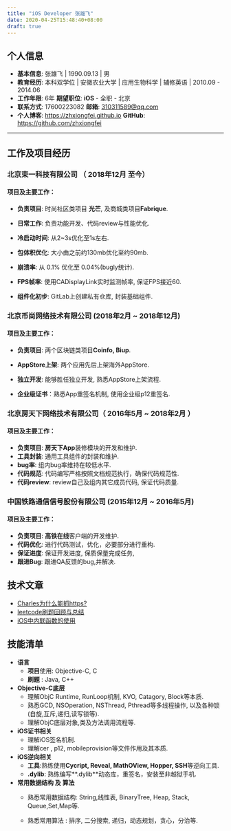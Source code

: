 ```yaml
---
title: "iOS Developer 张雄飞"
date: 2020-04-25T15:48:40+08:00
draft: true
---
```


## 个人信息

 - **基本信息**: 张雄飞  |  1990.09.13  |  男
 - **教育经历**: 本科双学位  |  安徽农业大学  |  应用生物科学  |  辅修英语   |  2010.09 - 2014.06
 - **工作年限**: 6年									                                **期望职位**: **iOS** - 全职 - 北京
 - **联系方式**: 17600223082                                                  **邮箱**: 310311589@qq.com
 - **个人博客**: https://zhxiongfei.github.io                             **GitHub**:  https://github.com/zhxiongfei

---

## 工作及项目经历

### **北京束一科技有限公司** （ 2018年12月 至今）

#### 项目及主要工作：

- **负责项目**: 时尚社区类项目 **光芒**, 及商城类项目**Fabrique**.

- **日常工作**: 负责功能开发、代码review与性能优化.

- **冷启动时间**: 从2~3s优化至1s左右.

- **包体积优化**: 大小由之前约130mb优化至约90mb.

- **崩溃率**: 从 0.1% 优化至 0.04%(bugly统计).

- **FPS帧率**: 使用CADisplayLink实时监测帧率, 保证FPS接近60.

- **组件化初步**: GitLab上创建私有仓库, 封装基础组件.

  

### 北京币尚网络技术有限公司 (2018年2月 ~ 2018年12月)

#### 项目及主要工作：

- **负责项目**: 两个区块链类项目**Coinfo, Biup**.

- **AppStore上架**: 两个应用先后上架海外AppStore.

- **独立开发**: 能够胜任独立开发, 熟悉AppStore上架流程.

- **企业级证书**：熟悉App重签名机制, 使用企业级p12重签名.

  


### **北京房天下网络技术有限公司**（ 2016年5月 ~ 2018年2月 ）

#### 项目及主要工作：

- **负责项目**: **房天下App**装修模块的开发和维护.
- **工具封装**: 通用工具组件的封装和维护.
- **bug率**: 组内bug率维持在较低水平.
- **代码规范**: 代码编写严格按照文档规范执行，确保代码规范性.
- **代码review**: review自己及组内其它成员代码, 保证代码质量.



### **中国铁路通信信号股份有限公司** (2015年12月 ~ 2016年5月)

#### 项目及主要工作：

- **负责项目**: **高铁在线**客户端的开发维护.
- **代码优化**: 进行代码测试，优化，必要部分进行重构.
- **保证进度**: 保证开发进度, 保质保量完成任务,
- **跟进Bug**: 跟进QA反馈的bug,并解决.



## 技术文章

- [Charles为什么能抓https?](https://zhxiongfei.github.io/post/charles为什么能抓https/)
- [leetcode刷题回顾与总结](https://zhxiongfei.github.io/post/leetcode刷题回顾与总结/)
- [iOS中内联函数的使用](https://zhxiongfei.github.io/post/ios中内联函数的使用/)

## 技能清单

- **语言**
  - **项目**使用: Objective-C, C
  - **刷题** : Java, C++
- **Objective-C底层**
  - 理解ObjC Runtime, RunLoop机制, KVO, Catagory, Block等本质.
  - 熟悉GCD, NSOperation, NSThread, Pthread等多线程操作, 以及各种锁(自旋,互斥,递归,读写锁等).
  - 理解ObjC底层对象,类及方法调用流程等.
- **iOS证书相关**
  - 理解iOS签名机制.
  - 理解cer , p12, mobileprovision等文件作用及其本质.
- **iOS逆向相关**
  - **工具**:熟练使用**Cycript, Reveal, MathOView, Hopper, SSH**等逆向工具.
  - **.dylib**: 熟练编写**.dylib**动态库，重签名，安装至非越狱手机.
- **常用数据结构 及 算法**
  - 熟悉常用数据结构: String,线性表, BinaryTree, Heap, Stack, Queue,Set,Map等.
  
  - 熟悉常用算法 : 排序, 二分搜索, 递归，动态规划，贪心，分治等.

